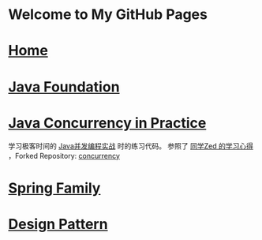 # Welcome to My GitHub Pages

# [Home](https://du-feng.github.io/)
# [Java Foundation](https://du-feng.github.io/LearnJava)
# [Java Concurrency in Practice](https://du-feng.github.io/JavaConcurrencyInPractice)
学习极客时间的 [Java并发编程实战](https://time.geekbang.org/column/intro/159) 时的练习代码。
参照了 [同学Zed 的学习心得](https://time.geekbang.org/column/article/102300) ，Forked Repository: [concurrency](https://du-feng.github.io/concurrency)
# [Spring Family](https://du-feng.github.io/SpringFamily)
# [Design Pattern](https://du-feng.github.io/DesignPattern)
